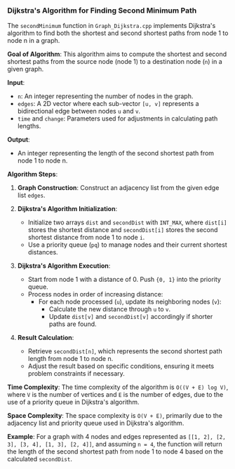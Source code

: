 ### Dijkstra's Algorithm for Finding Second Minimum Path

The `secondMinimum` function in `Graph_Dijkstra.cpp` implements Dijkstra's algorithm to find both the shortest and second shortest paths from node 1 to node n in a graph.

**Goal of Algorithm**: This algorithm aims to compute the shortest and second shortest paths from the source node (node 1) to a destination node (`n`) in a given graph.

**Input**:
- `n`: An integer representing the number of nodes in the graph.
- `edges`: A 2D vector where each sub-vector `[u, v]` represents a bidirectional edge between nodes `u` and `v`.
- `time` and `change`: Parameters used for adjustments in calculating path lengths.

**Output**:
- An integer representing the length of the second shortest path from node 1 to node n.

**Algorithm Steps**:

1. **Graph Construction**: Construct an adjacency list from the given edge list `edges`.

2. **Dijkstra's Algorithm Initialization**:
   - Initialize two arrays `dist` and `secondDist` with `INT_MAX`, where `dist[i]` stores the shortest distance and `secondDist[i]` stores the second shortest distance from node 1 to node `i`.
   - Use a priority queue (`pq`) to manage nodes and their current shortest distances.

3. **Dijkstra's Algorithm Execution**:
   - Start from node 1 with a distance of 0. Push `{0, 1}` into the priority queue.
   - Process nodes in order of increasing distance:
     - For each node processed (`u`), update its neighboring nodes (`v`):
       - Calculate the new distance through `u` to `v`.
       - Update `dist[v]` and `secondDist[v]` accordingly if shorter paths are found.

4. **Result Calculation**:
   - Retrieve `secondDist[n]`, which represents the second shortest path length from node 1 to node n.
   - Adjust the result based on specific conditions, ensuring it meets problem constraints if necessary.

**Time Complexity**: The time complexity of the algorithm is `O((V + E) log V)`, where `V` is the number of vertices and `E` is the number of edges, due to the use of a priority queue in Dijkstra's algorithm.

**Space Complexity**: The space complexity is `O(V + E)`, primarily due to the adjacency list and priority queue used in Dijkstra's algorithm.

**Example**:
For a graph with 4 nodes and edges represented as `[[1, 2], [2, 3], [3, 4], [1, 3], [2, 4]]`, and assuming `n = 4`, the function will return the length of the second shortest path from node 1 to node 4 based on the calculated `secondDist`.
